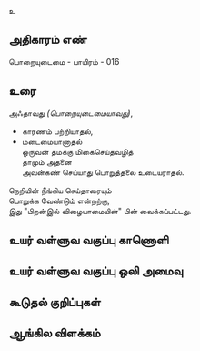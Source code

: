 உ


## அதிகாரம் எண்

பொறையுடைமை - பாயிரம் - 016

## உரை

அஃதாவது _(பொறையுடைமையாவது)_,  
*  காரணம் பற்றியாதல்,  
*  மடைமையானாதல்  
ஒருவன் தமக்கு மிகைசெய்தவழித்  
தாமும் அதனை  
அவன்கண் செய்யாது பொறுத்தலை உடையராதல்.  

நெறியின் நீங்கிய செய்தாரையும்  
பொறுக்க வேண்டும் என்றற்கு,  
இது "பிறன்இல் விழையாமையின்" பின் வைக்கப்பட்டது.
	

## உயர் வள்ளுவ வகுப்பு காணொளி


## உயர் வள்ளுவ வகுப்பு ஒலி அமைவு 


## கூடுதல் குறிப்புகள்


## ஆங்கில விளக்கம்

